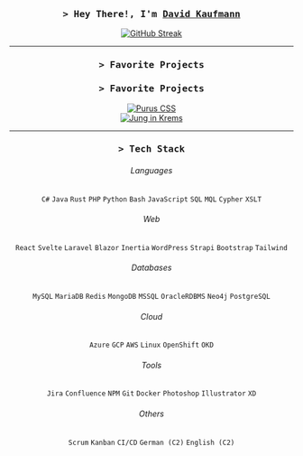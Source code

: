 <div align="center">
<h3>
        <samp>&gt; Hey There!, I'm
                <b><a target="_blank" href="https://david.kaufmann.dev/">David Kaufmann</a></b>
        </samp>
</h3>

[![GitHub Streak](https://streak-stats.demolab.com?user=kaufmann-dev&theme=dracula&hide_border=true)](https://git.io/streak-stats)
<hr>

### <samp>&gt; Favorite Projects</samp>
<h3>
        <samp>&gt; Favorite Projects
        </samp>
</h3>

[![Purus CSS](https://github-readme-stats.vercel.app/api/pin/?username=kaufmann-dev&repo=PurusCss&theme=dracula&hide_border=true)](https://github.com/kaufmann-dev/PurusCss)<br>
[![Jung in Krems](https://github-readme-stats.vercel.app/api/pin/?username=kaufmann-dev&repo=JungInKrems&theme=dracula&hide_border=true)](https://github.com/kaufmann-dev/JungInKrems)
<hr>
<h3>
        <samp>&gt; Tech Stack
        </samp>
</h3>

###### Languages
`C#` `Java` `Rust` `PHP` `Python` `Bash` `JavaScript` `SQL` `MQL` `Cypher` `XSLT`
###### Web
`React` `Svelte` `Laravel` `Blazor` `Inertia` `WordPress` `Strapi` `Bootstrap` `Tailwind`
###### Databases
`MySQL` `MariaDB` `Redis` `MongoDB` `MSSQL` `OracleRDBMS` `Neo4j` `PostgreSQL`
###### Cloud
`Azure` `GCP` `AWS` `Linux` `OpenShift` `OKD`
###### Tools
`Jira` `Confluence` `NPM` `Git` `Docker` `Photoshop` `Illustrator` `XD`
###### Others
`Scrum` `Kanban` `CI/CD` `German (C2)` `English (C2)`
</div>
<!--<img src="https://i.imgur.com/dBaSKWF.gif" height="20" width="100%">-->
